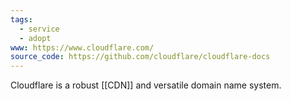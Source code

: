 ```yaml
---
tags:
  - service
  - adopt
www: https://www.cloudflare.com/
source_code: https://github.com/cloudflare/cloudflare-docs
---
```

Cloudflare is a robust [[CDN]] and versatile domain name system.
